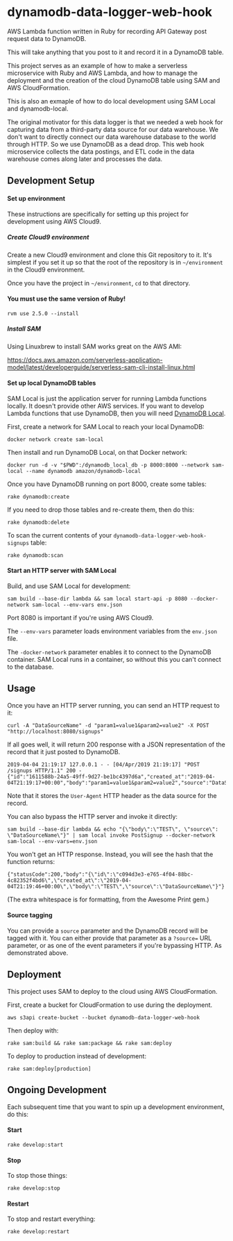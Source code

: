 # dynamodb-data-logger-web-hook

AWS Lambda function written in Ruby for recording API Gateway post request data to DynamoDB.

This will take anything that you post to it and record it in a DynamoDB table.

This project serves as an example of how to make a serverless microservice with Ruby and AWS Lambda, and how to manage the deployment and the creation of the cloud DynamoDB table using SAM and AWS CloudFormation.

This is also an exmaple of how to do local development using SAM Local and dynamodb-local.

The original motivator for this data logger is that we needed a web hook for capturing data from a third-party data source for our data warehouse.  We don't want to directly connect our data warehouse database to the world through HTTP.  So we use DynamoDB as a dead drop.  This web hook microservice collects the data postings, and ETL code in the data warehouse comes along later and processes the data.

Development Setup
-----------------

#### Set up environment

These instructions are specifically for setting up this project for development using AWS Cloud9.

##### Create Cloud9 environment

Create a new Cloud9 environment and clone this Git repository to it.  It's simplest if you set it up so that the root of the repository is in ```~/environment``` in the Cloud9 environment.

Once you have the project in ```~/environment```, ```cd``` to that directory.

#### You must use the same version of Ruby!

    rvm use 2.5.0 --install

##### Install SAM

Using Linuxbrew to install SAM works great on the AWS AMI:

https://docs.aws.amazon.com/serverless-application-model/latest/developerguide/serverless-sam-cli-install-linux.html

#### Set up local DynamoDB tables

SAM Local is just the application server for running Lambda functions locally.
It doesn't provide other AWS services.  If you want to develop Lambda functions
that use DynamoDB, then you will need [DynamoDB Local](https://docs.aws.amazon.com/amazondynamodb/latest/developerguide/DynamoDBLocal.html).

First, create a network for SAM Local to reach your local DynamoDB:

    docker network create sam-local

Then install and run DynamoDB Local, on that Docker network:

    docker run -d -v "$PWD":/dynamodb_local_db -p 8000:8000 --network sam-local --name dynamodb amazon/dynamodb-local

Once you have DynamoDB running on port 8000, create some tables:

    rake dynamodb:create

If you need to drop those tables and re-create them, then do this:

    rake dynamodb:delete

To scan the current contents of your ```dynamodb-data-logger-web-hook-signups``` table:

    rake dynamodb:scan

#### Start an HTTP server with SAM Local

Build, and use SAM Local for development:

    sam build --base-dir lambda && sam local start-api -p 8080 --docker-network sam-local --env-vars env.json

Port 8080 is important if you're using AWS Cloud9.

The ```--env-vars``` parameter loads environment variables from the ```env.json``` file.

The ```-docker-network``` parameter enables it to connect to the DynamoDB container.  SAM Local runs in a container, so without this you can't connect to the database.

Usage
-----

Once you have an HTTP server running, you can send an HTTP request to it:

    curl -A "DataSourceName" -d "param1=value1&param2=value2" -X POST "http://localhost:8080/signups"

If all goes well, it will return 200 response with a JSON representation of the record that it just posted to DynamoDB.

    2019-04-04 21:19:17 127.0.0.1 - - [04/Apr/2019 21:19:17] "POST /signups HTTP/1.1" 200 -
    {"id":"1611588b-24a5-49ff-9d27-be1bc4397d6a","created_at":"2019-04-04T21:19:17+00:00","body":"param1=value1&param2=value2","source":"DataSourceName"}

Note that it stores the `User-Agent` HTTP header as the data source for the record.

You can also bypass the HTTP server and invoke it directly:

    sam build --base-dir lambda && echo "{\"body\":\"TEST\", \"source\": \"DataSourceName\"}" | sam local invoke PostSignup --docker-network sam-local --env-vars=env.json

You won't get an HTTP response.  Instead, you will see the hash that the function returns:

    {"statusCode":200,"body":"{\"id\":\"c094d3e3-e765-4f04-88bc-4c82352f4bd6\",\"created_at\":\"2019-04-04T21:19:46+00:00\",\"body\":\"TEST\",\"source\":\"DataSourceName\"}"}

(The extra whitespace is for formatting, from the Awesome Print gem.)

#### Source tagging

You can provide a `source` parameter and the DynamoDB record will be tagged with it.  You can either provide that parameter as a `?source=` URL parameter, or as one of the event parameters if you're bypassing HTTP.  As demonstrated above.

Deployment
----------

This project uses SAM to deploy to the cloud using AWS CloudFormation.

First, create a bucket for CloudFormation to use during the deployment.

    aws s3api create-bucket --bucket dynamodb-data-logger-web-hook

Then deploy with:

    rake sam:build && rake sam:package && rake sam:deploy

To deploy to production instead of development:

    rake sam:deploy[production]

Ongoing Development
-------------------

Each subsequent time that you want to spin up a development environment, do this:

#### Start

    rake develop:start

#### Stop

To stop those things:

    rake develop:stop

#### Restart

To stop and restart everything:

    rake develop:restart